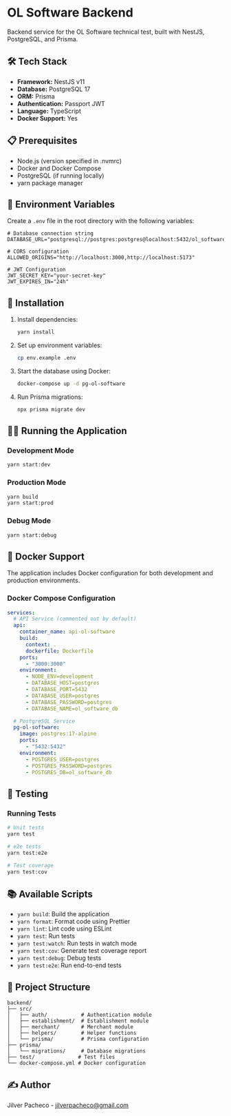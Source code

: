 # OL Software Backend

Backend service for the OL Software technical test, built with NestJS, PostgreSQL, and Prisma.

## 🛠 Tech Stack

- **Framework:** NestJS v11
- **Database:** PostgreSQL 17
- **ORM:** Prisma
- **Authentication:** Passport JWT
- **Language:** TypeScript
- **Docker Support:** Yes

## 📋 Prerequisites

- Node.js (version specified in .nvmrc)
- Docker and Docker Compose
- PostgreSQL (if running locally)
- yarn package manager

## 🔧 Environment Variables

Create a `.env` file in the root directory with the following variables:

```env
# Database connection string
DATABASE_URL="postgresql://postgres:postgres@localhost:5432/ol_software_db"

# CORS configuration
ALLOWED_ORIGINS="http://localhost:3000,http://localhost:5173"

# JWT Configuration
JWT_SECRET_KEY="your-secret-key"
JWT_EXPIRES_IN="24h"
```

## 🚀 Installation

1. Install dependencies:
   ```bash
   yarn install
   ```
2. Set up environment variables:
   ```bash
   cp env.example .env
   ```
3. Start the database using Docker:
   ```bash
   docker-compose up -d pg-ol-software
   ```
4. Run Prisma migrations:
   ```bash
   npx prisma migrate dev
   ```

## 🏃‍♂️ Running the Application

### Development Mode
```bash
yarn start:dev
```

### Production Mode
```bash
yarn build
yarn start:prod
```

### Debug Mode
```bash
yarn start:debug
```

## 🐳 Docker Support

The application includes Docker configuration for both development and production environments.

### Docker Compose Configuration

```yaml
services:
  # API Service (commented out by default)
  api:
    container_name: api-ol-software
    build:
      context: .
      dockerfile: Dockerfile
    ports:
      - "3000:3000"
    environment:
      - NODE_ENV=development
      - DATABASE_HOST=postgres
      - DATABASE_PORT=5432
      - DATABASE_USER=postgres
      - DATABASE_PASSWORD=postgres
      - DATABASE_NAME=ol_software_db

  # PostgreSQL Service
  pg-ol-software:
    image: postgres:17-alpine
    ports:
      - "5432:5432"
    environment:
      - POSTGRES_USER=postgres
      - POSTGRES_PASSWORD=postgres
      - POSTGRES_DB=ol_software_db
```

## 🧪 Testing

### Running Tests
```bash
# Unit tests
yarn test

# e2e tests
yarn test:e2e

# Test coverage
yarn test:cov
```

## 📚 Available Scripts

- `yarn build`: Build the application
- `yarn format`: Format code using Prettier
- `yarn lint`: Lint code using ESLint
- `yarn test`: Run tests
- `yarn test:watch`: Run tests in watch mode
- `yarn test:cov`: Generate test coverage report
- `yarn test:debug`: Debug tests
- `yarn test:e2e`: Run end-to-end tests

## 📁 Project Structure

```
backend/
├── src/
│   ├── auth/           # Authentication module
│   ├── establishment/  # Establishment module
│   ├── merchant/       # Merchant module
│   ├── helpers/        # Helper functions
│   └── prisma/         # Prisma configuration
├── prisma/
│   └── migrations/     # Database migrations
├── test/              # Test files
└── docker-compose.yml # Docker configuration
```

## ✍️ Author

Jilver Pacheco - [jilverpacheco@gmail.com](mailto:jilverpacheco@gmail.com)
